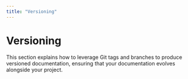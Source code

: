 ```yaml
---
title: "Versioning"
---
```


# Versioning

This section explains how to leverage Git tags and branches to produce versioned documentation, ensuring that your documentation evolves alongside your project. 